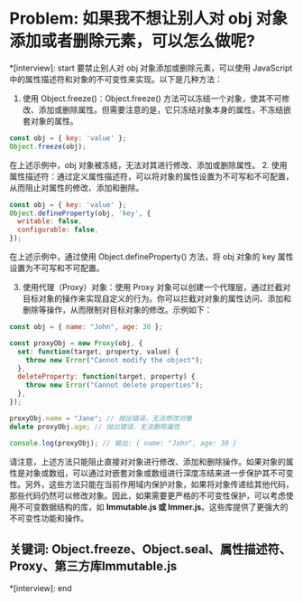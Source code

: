 # Problem: 如果我不想让别人对 obj 对象添加或者删除元素，可以怎么做呢?

*[interview]: start
要禁止别人对 obj 对象添加或删除元素，可以使用 JavaScript 中的属性描述符和对象的不可变性来实现。以下是几种方法：
1. 使用 Object.freeze()：Object.freeze() 方法可以冻结一个对象，使其不可修改、添加或删除属性。但需要注意的是，它只冻结对象本身的属性，不冻结嵌套对象的属性。
```js
const obj = { key: 'value' };
Object.freeze(obj);
```
在上述示例中，obj 对象被冻结，无法对其进行修改、添加或删除属性。
2. 使用属性描述符：通过定义属性描述符，可以将对象的属性设置为不可写和不可配置，从而阻止对属性的修改、添加和删除。
```js
const obj = { key: 'value' };
Object.defineProperty(obj, 'key', {
  writable: false,
  configurable: false,
});
```
在上述示例中，通过使用 Object.defineProperty() 方法，将 obj 对象的 key 属性设置为不可写和不可配置。

3. 使用代理（Proxy）对象：使用 Proxy 对象可以创建一个代理层，通过拦截对目标对象的操作来实现自定义的行为。你可以拦截对对象的属性访问、添加和删除等操作，从而限制对目标对象的修改。示例如下：
```js
const obj = { name: "John", age: 30 };

const proxyObj = new Proxy(obj, {
  set: function(target, property, value) {
    throw new Error("Cannot modify the object");
  },
  deleteProperty: function(target, property) {
    throw new Error("Cannot delete properties");
  },
});

proxyObj.name = "Jane"; // 抛出错误，无法修改对象
delete proxyObj.age; // 抛出错误，无法删除属性

console.log(proxyObj); // 输出: { name: "John", age: 30 }
```

请注意，上述方法只能阻止直接对对象进行修改、添加和删除操作。如果对象的属性是对象或数组，可以通过对嵌套对象或数组进行深度冻结来进一步保护其不可变性。另外，这些方法只能在当前作用域内保护对象，如果将对象传递给其他代码，那些代码仍然可以修改对象。因此，如果需要更严格的不可变性保护，可以考虑使用不可变数据结构的库，如 **Immutable.js 或 Immer.js**。这些库提供了更强大的不可变性功能和操作。

## 关键词: Object.freeze、Object.seal、属性描述符、Proxy、第三方库Immutable.js
*[interview]: end
